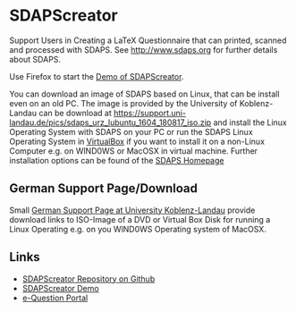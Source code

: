 # SDAPScreator
Support Users in Creating a LaTeX Questionnaire that can printed, scanned and processed with SDAPS. See http://www.sdaps.org for further details about SDAPS.

Use Firefox to start the [Demo of SDAPScreator](http://niebert.github.io/SDAPScreator/demo/SDAPScreator.html).


You can download an image of SDAPS based on Linux, that can be install even on an old PC. The image is provided by the University of Koblenz-Landau can be download at https://support.uni-landau.de/pics/sdaps_urz_lubuntu_1604_180817_iso.zip and install the Linux Operating System with SDAPS on your PC or run the SDAPS Linux Operating System in [VirtualBox](https://en.wikipedia.org/wiki/VirtualBox) if you want to install it on a non-Linux Computer e.g. on WlND0WS or MacOSX in virtual machine. Further installation options can be found of the [SDAPS Homepage]()

## German Support Page/Download
Small [German Support Page at University Koblenz-Landau](https://support.uni-landau.de/kb/faq.php?id=80) provide download links to ISO-Image of a DVD or Virtual Box Disk for running a Linux Operating e.g. on you WlND0WS Operating system of MacOSX.

## Links 
* [SDAPScreator Repository on Github](https://www.github.io/niebert/SDAPScreator)
* [SDAPScreator Demo](https://niebert.github.io/SDAPScreator)
* [e-Question Portal](http://e-question.weebly.com)
